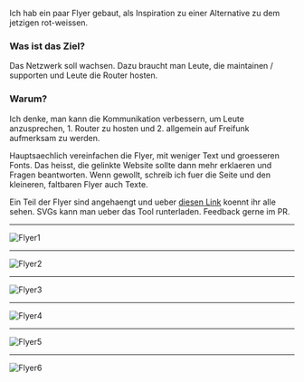 Ich hab ein paar Flyer gebaut, als Inspiration zu einer Alternative zu dem jetzigen rot-weissen.

### Was ist das Ziel?
Das Netzwerk soll wachsen. Dazu braucht man Leute, die maintainen / supporten und Leute die Router hosten.

### Warum?
Ich denke, man kann die Kommunikation verbessern, um Leute anzusprechen, 1. Router zu hosten und 2. allgemein auf Freifunk aufmerksam zu werden.

Hauptsaechlich vereinfachen die Flyer, mit weniger Text und groesseren Fonts. Das heisst, die gelinkte Website sollte dann mehr erklaeren und Fragen beantworten. Wenn gewollt, schreib ich fuer die Seite und den kleineren, faltbaren Flyer auch Texte.

Ein Teil der Flyer sind angehaengt und ueber [diesen Link](https://www.figma.com/file/YayXwTe8oQSuXpx2rdoaDIII/Freifunk?node-id=0%3A1) koennt ihr alle sehen. SVGs kann man ueber das Tool runterladen. Feedback gerne im PR.

---

![Flyer1](FlyerDesigns/GanzeStadt.jpg)

---

![Flyer2](FlyerDesigns/FuerAlle.jpg)

---

![Flyer3](FlyerDesigns/FreiesWlan.jpg)

---

![Flyer4](FlyerDesigns/Freiheit.jpg)

---

![Flyer5](FlyerDesigns/ShareWifi.jpg)

---

![Flyer6](FlyerDesigns/Volksnetz.jpg)
